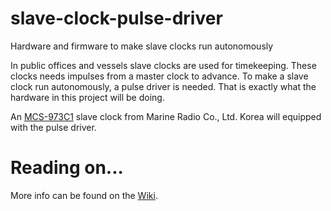 # slave-clock-pulse-driver
Hardware and firmware to make slave clocks run autonomously

In public offices and vessels slave clocks are used for timekeeping.  These clocks needs impulses from a master clock to advance.  To make a slave clock run autonomously, a pulse driver is needed.  That is exactly what the hardware in this project will be doing.

An [MCS-973C1](http://media.wix.com/ugd/56d64c_fa3401d1265442198025946bb6db4be5.pdf) slave clock from Marine Radio Co., Ltd. Korea will equipped with the pulse driver.

# Reading on...
More info can be found on the [Wiki](../../wiki).
